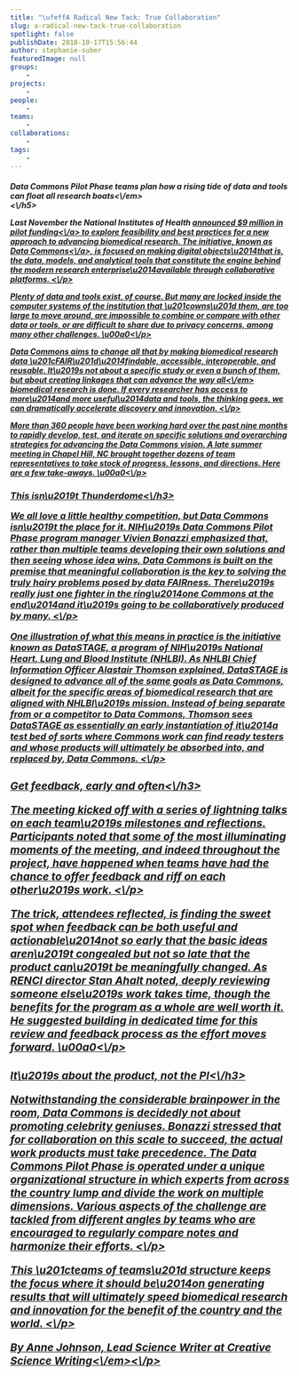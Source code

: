 ```yaml
---
title: "\ufeffA Radical New Tack: True Collaboration"
slug: a-radical-new-tack-true-collaboration
spotlight: false
publishDate: 2018-10-17T15:56:44
author: stephanie-suber
featuredImage: null
groups:
    - 
projects:
    - 
people:
    - 
teams: 
    - 
collaborations:
    - 
tags:
    - 
---
```


<h5><em>Data Commons Pilot Phase teams plan how a rising tide of data and tools can float all research boats<\/em><br><\/h5>



<p>Last November the National Institutes of Health <a href="https:\/\/renci.org\/news\/uncs-renci-to-lead-project-aimed-at-making-biomedical-data-easier-to-use\/">announced $9 million in pilot funding<\/a> to explore feasibility and best practices for a new approach to advancing biomedical research. The initiative, known as <a href="https:\/\/commonfund.nih.gov\/commons">Data Commons<\/a>, is focused on making digital objects\u2014that is, the data, models, and analytical tools that constitute the engine behind the modern research enterprise\u2014available through collaborative platforms. <\/p>



<!--more-->



<p>Plenty of data and tools exist, of course. But many are locked inside the computer systems of the institution that \u201cowns\u201d them, are too large to move around, are impossible to combine or compare with other data or tools, or are difficult to share due to privacy concerns, among many other challenges. \u00a0<\/p>



<p>Data Commons aims to change all that by making biomedical research data \u201cFAIR\u201d\u2014findable, accessible, interoperable, and reusable. It\u2019s not about a specific study or even a bunch of them, but about creating linkages that can advance the way <em>all<\/em> biomedical research is done. If every researcher has access to more\u2014and more useful\u2014data and tools, the thinking goes, we can dramatically accelerate discovery and innovation. <\/p>



<p>More than 360 people have been working hard over the past nine months to rapidly develop, test, and iterate on specific solutions and overarching strategies for advancing the Data Commons vision. A late summer meeting in Chapel Hill, NC brought together dozens of team representatives to take stock of progress, lessons, and directions. Here are a few take-aways. \u00a0<\/p>



<h3>This isn\u2019t Thunderdome<\/h3>



<p>We all love a little healthy competition, but Data Commons isn\u2019t the place for it. NIH\u2019s Data Commons Pilot Phase program manager Vivien Bonazzi emphasized that, rather than multiple teams developing their own solutions and then seeing whose idea wins, Data Commons is built on the premise that meaningful collaboration is the key to solving the truly hairy problems posed by data FAIRness. There\u2019s really just one fighter in the ring\u2014one Commons at the end\u2014and it\u2019s going to be collaboratively produced by many. <\/p>



<p>One illustration of what this means in practice is the initiative known as DataSTAGE, a program of NIH\u2019s National Heart, Lung and Blood Institute (NHLBI). As NHLBI Chief Information Officer Alastair Thomson explained, DataSTAGE is designed to advance all of the same goals as Data Commons, albeit for the specific areas of biomedical research that are aligned with NHLBI\u2019s mission. Instead of being separate from or a competitor to Data Commons, Thomson sees DataSTAGE as essentially an early instantiation of it\u2014a test bed of sorts where Commons work can find ready testers and whose products will ultimately be absorbed into, and replaced by, Data Commons. <\/p>



<h3>Get feedback, early and often<\/h3>



<p>The meeting kicked off with a series of lightning talks on each team\u2019s milestones and reflections. Participants noted that some of the most illuminating moments of the meeting, and indeed throughout the project, have happened when teams have had the chance to offer feedback and riff on each other\u2019s work. <\/p>



<p>The trick, attendees reflected, is finding the sweet spot when feedback can be both useful and actionable\u2014not so early that the basic ideas aren\u2019t congealed but not so late that the product can\u2019t be meaningfully changed. As RENCI director Stan Ahalt noted, deeply reviewing someone else\u2019s work takes time, though the benefits for the program as a whole are well worth it. He suggested building in dedicated time for this review and feedback process as the effort moves forward. \u00a0<\/p>



<h3>It\u2019s about the product, not the PI<\/h3>



<p>Notwithstanding the considerable brainpower in the room, Data Commons is decidedly not about promoting celebrity geniuses. Bonazzi stressed that for collaboration on this scale to succeed, the actual work products must take precedence. The Data Commons Pilot Phase is operated under a unique organizational structure in which experts from across the country lump and divide the work on multiple dimensions. Various aspects of the challenge are tackled from different angles by teams who are encouraged to regularly compare notes and harmonize their efforts. <\/p>



<p>This \u201cteams of teams\u201d structure keeps the focus where it should be\u2014on generating results that will ultimately speed biomedical research and innovation for the benefit of the country and the world. <\/p>



<p class="has-text-align-right"><em>By Anne Johnson, Lead Science Writer at Creative Science Writing<\/em><\/p>
<!-- AddThis Share Buttons generic via filter on the_content -->

